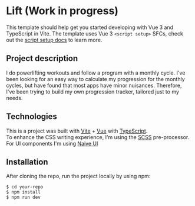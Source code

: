 # Lift (Work in progress)

This template should help get you started developing with Vue 3 and TypeScript in Vite. The template uses Vue 3 `<script setup>` SFCs, check out the [script setup docs](https://v3.vuejs.org/api/sfc-script-setup.html#sfc-script-setup) to learn more.

## Project description

I do powerlifting workouts and follow a program with a monthly cycle. I've been looking for an easy way to calculate my progression for the monthly cycles, but have found that most apps have minor nuisances. Therefore, I've been trying to build my own progression tracker, tailored just to my needs.

## Technologies

This is a project was built with [Vite](https://vitejs.dev/) + [Vue](https://vuejs.org/) with [TypeScript](https://www.typescriptlang.org/).\
To enhance the CSS writing experience, I'm using the [SCSS](https://sass-lang.com/) pre-processor.\
For UI components I'm using [Naive UI](https://www.naiveui.com/en-US/os-theme)

## Installation

After cloning the repo, run the project locally by using npm:

```
$ cd your-repo
$ npm install
$ npm run dev
```
